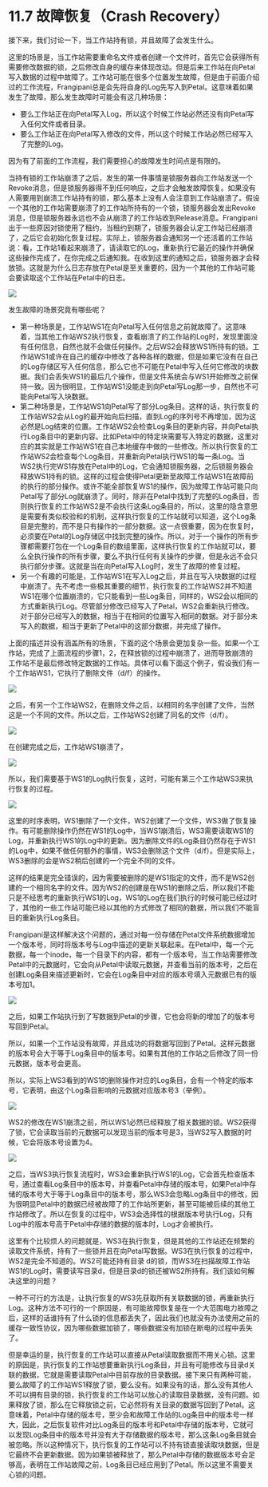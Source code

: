 # 11.7 故障恢复（Crash Recovery）

接下来，我们讨论一下，当工作站持有锁，并且故障了会发生什么。

这里的场景是，当工作站需要重命名文件或者创建一个文件时，首先它会获得所有需要修改数据的锁，之后修改自身的缓存来体现改动。但是后来工作站在向Petal写入数据的过程中故障了。工作站可能在很多个位置发生故障，但是由于前面介绍过的工作流程，Frangipani总是会先将自身的Log先写入到Petal。这意味着如果发生了故障，那么发生故障时可能会有这几种场景：

* 要么工作站正在向Petal写入Log，所以这个时候工作站必然还没有向Petal写入任何文件或者目录。
* 要么工作站正在向Petal写入修改的文件，所以这个时候工作站必然已经写入了完整的Log。

因为有了前面的工作流程，我们需要担心的故障发生时间点是有限的。

当持有锁的工作站崩溃了之后，发生的第一件事情是锁服务器向工作站发送一个Revoke消息，但是锁服务器得不到任何响应，之后才会触发故障恢复。如果没有人需要用到崩溃工作站持有的锁，那么基本上没有人会注意到工作站崩溃了。假设一个其他的工作站需要崩溃了的工作站所持有的一个锁，锁服务器会发出Revoke消息，但是锁服务器永远也不会从崩溃了的工作站收到Release消息。Frangipani出于一些原因对锁使用了租约，当租约到期了，锁服务器会认定工作站已经崩溃了，之后它会初始化恢复过程。实际上，锁服务器会通知另一个还活着的工作站说：看，工作站1看起来崩溃了，请读取它的Log，重新执行它最近的操作并确保这些操作完成了，在你完成之后通知我。在收到这里的通知之后，锁服务器才会释放锁。这就是为什么日志存放在Petal是至关重要的，因为一个其他的工作站可能会要读取这个工作站在Petal中的日志。

![](<../.gitbook/assets/image (403).png>)

发生故障的场景究竟有哪些呢？

* 第一种场景是，工作站WS1在向Petal写入任何信息之前就故障了。这意味着，当其他工作站WS2执行恢复，查看崩溃了的工作站的Log时，发现里面没有任何信息，自然也就不会做任何操作。之后WS2会释放WS1所持有的锁。工作站WS1或许在自己的缓存中修改了各种各样的数据，但是如果它没有在自己的Log存储区写入任何信息，那么它也不可能在Petal中写入任何它修改的块数据。我们会丢失WS1的最后几个操作，但是文件系统会与WS1开始修改之前保持一致。因为很明显，工作站WS1没能走到向Petal写Log那一步，自然也不可能向Petal写入块数据。
* 第二种场景是，工作站WS1向Petal写了部分Log条目。这样的话，执行恢复的工作站WS2会从Log的最开始向后扫描，直到Log的序列号不再增加，因为这必然是Log结束的位置。工作站WS2会检查Log条目的更新内容，并向Petal执行Log条目中的更新内容。比如Petal中的特定块需要写入特定的数据，这里对应的其实就是工作站WS1在自己本地缓存中做的一些修改。所以执行恢复的工作站WS2会检查每个Log条目，并重新向Petal执行WS1的每一条Log。当WS2执行完WS1存放在Petal中的Log，它会通知锁服务器，之后锁服务器会释放WS1持有的锁。这样的过程会使得Petal更新至故障工作站WS1在故障前的执行的部分操作。或许不能全部恢复WS1的操作，因为故障工作站可能只向Petal写了部分Log就崩溃了。同时，除非在Petal中找到了完整的Log条目，否则执行恢复的工作站WS2是不会执行这条Log条目的，所以，这里的隐含意思是需要有类似校验和的机制，这样执行恢复的工作站就可以知道，这个Log条目是完整的，而不是只有操作的一部分数据。这一点很重要，因为在恢复时，必须要在Petal的Log存储区中找到完整的操作。所以，对于一个操作的所有步骤都需要打包在一个Log条目的数组里面，这样执行恢复的工作站就可以，要么全执行操作的所有步骤，要么不执行任何有关操作的步骤，但是永远不会只执行部分步骤。这就是当在向Petal写入Log时，发生了故障的修复过程。
* 另一个有趣的可能是，工作站WS1在写入Log之后，并且在写入块数据的过程中崩溃了。先不考虑一些极其重要的细节，执行恢复的工作站WS2并不知道WS1在哪个位置崩溃的，它只能看到一些Log条目，同样的，WS2会以相同的方式重新执行Log。尽管部分修改已经写入了Petal，WS2会重新执行修改。对于部分已经写入的数据，相当于在相同的位置写入相同的数据。对于部分未写入的数据，相当于更新了Petal中的这部分数据，并完成了操作。

上面的描述并没有涵盖所有的场景，下面的这个场景会更加复杂一些。如果一个工作站，完成了上面流程的步骤1，2，在释放锁的过程中崩溃了，进而导致崩溃的工作站不是最后修改特定数据的工作站。具体可以看下面这个例子，假设我们有一个工作站WS1，它执行了删除文件（d/f）的操作。

![](<../.gitbook/assets/image (404).png>)

之后，有另一个工作站WS2，在删除文件之后，以相同的名字创建了文件，当然这是一个不同的文件。所以之后，工作站WS2创建了同名的文件（d/f）。

![](<../.gitbook/assets/image (405).png>)

在创建完成之后，工作站WS1崩溃了，

![](<../.gitbook/assets/image (406).png>)

所以，我们需要基于WS1的Log执行恢复，这时，可能有第三个工作站WS3来执行恢复的过程。

![](<../.gitbook/assets/image (407).png>)

这里的时序表明，WS1删除了一个文件，WS2创建了一个文件，WS3做了恢复操作。有可能删除操作仍然在WS1的Log中，当WS1崩溃后，WS3需要读取WS1的Log，并重新执行WS1的Log中的更新。因为删除文件的Log条目仍然存在于WS1的Log中，如果不做任何额外的事情，WS3会删除这个文件（d/f）。但是实际上，WS3删除的会是WS2稍后创建的一个完全不同的文件。

这样的结果是完全错误的，因为需要被删除的是WS1指定的文件，而不是WS2创建的一个相同名字的文件。因为WS2的创建是在WS1的删除之后，所以我们不能只是不经思考的重新执行WS1的Log，WS1的Log在我们执行的时候可能已经过时了，其他的一些工作站可能已经以其他的方式修改了相同的数据，所以我们不能盲目的重新执行Log条目。

Frangipani是这样解决这个问题的，通过对每一份存储在Petal文件系统数据增加一个版本号，同时将版本号与Log中描述的更新关联起来。在Petal中，每一个元数据，每一个inode，每一个目录下的内容，都有一个版本号，当工作站需要修改Petal中的元数据时，它会向从Petal中读取元数据，并查看当前的版本号，之后在创建Log条目来描述更新时，它会在Log条目中对应的版本号填入元数据已有的版本号加1。

![](<../.gitbook/assets/image (408).png>)

之后，如果工作站执行到了写数据到Petal的步骤，它也会将新的增加了的版本号写回到Petal。

所以，如果一个工作站没有故障，并且成功的将数据写回到了Petal。这样元数据的版本号会大于等于Log条目中的版本号。如果有其他的工作站之后修改了同一份元数据，版本号会更高。

所以，实际上WS3看到的WS1的删除操作对应的Log条目，会有一个特定的版本号，它表明，由这个Log条目影响的元数据对应版本号3（举例）。

![](<../.gitbook/assets/image (409).png>)

WS2的修改在WS1崩溃之前，所以WS1必然已经释放了相关数据的锁。WS2获得了锁，它会读取当前的元数据可以发现当前的版本号是3，当WS2写入数据的时候，它会将版本号设置为4。

![](<../.gitbook/assets/image (410).png>)

之后，当WS3执行恢复流程时，WS3会重新执行WS1的Log，它会首先检查版本号，通过查看Log条目中的版本号，并查看Petal中存储的版本号，如果Petal中存储的版本号大于等于Log条目中的版本号，那么WS3会忽略Log条目中的修改，因为很明显Petal中的数据已经被故障了的工作站所更新，甚至可能被后续的其他工作站修改了。所以在恢复的过程中，WS3会选择性的根据版本号执行Log，只有Log中的版本号高于Petal中存储的数据的版本时，Log才会被执行。

这里有个比较烦人的问题就是，WS3在执行恢复，但是其他的工作站还在频繁的读取文件系统，持有了一些锁并且在向Petal写数据。WS3在执行恢复的过程中，WS2是完全不知道的。WS2可能还持有目录 d的锁，而WS3在扫描故障工作站WS1的Log时，需要读写目录d，但是目录d的锁还被WS2所持有。我们该如何解决这里的问题？

一种不可行的方法是，让执行恢复的WS3先获取所有关联数据的锁，再重新执行Log。这种方法不可行的一个原因是，有可能故障恢复是在一个大范围电力故障之后，这样的话谁持有了什么锁的信息都丢失了，因此我们也就没有办法使用之前的缓存一致性协议，因为哪些数据加锁了，哪些数据没有加锁在断电的过程中丢失了。

但是幸运的是，执行恢复的工作站可以直接从Petal读取数据而不用关心锁。这里的原因是，执行恢复的工作站想要重新执行Log条目，并且有可能修改与目录d关联的数据，它就是需要读取Petal中目前存放的目录数据。接下来只有两种可能，要么故障了的工作站WS1释放了锁，要么没有。如果没有的话，那么没有其他人不可以拥有目录的锁，执行恢复的工作站可以放心的读取目录数据，没有问题。如果释放了锁，那么在它释放锁之前，它必然将有关目录的数据写回到了Petal。这意味着，Petal中存储的版本号，至少会和故障工作站的Log条目中的版本号一样大，因此，之后恢复软件对比Log条目的版本号和Petal中存储的版本号，它就可以发现Log条目中的版本号并没有大于存储数据的版本号，那么这条Log条目就会被忽略。所以这种情况下，执行恢复的工作站可以不持有锁直接读取块数据，但是它最终不会更新数据。因为如果锁被释放了，那么Petal中存储的数据版本号会足够高，表明在工作站故障之前，Log条目已经应用到了Petal。所以这里不需要关心锁的问题。
